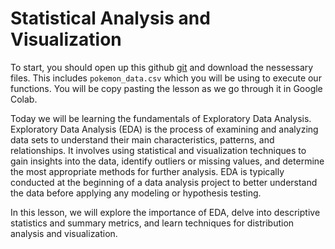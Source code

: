 # Statistical Analysis and Visualization

To start, you should open up  this github [git](https://github.com/projectinnovatenewark/csx/tree/main/Submodules/DataScience/Lesson-2) and download the nessessary files. This includes `pokemon_data.csv` which you will be using to execute our functions. You will be copy pasting the lesson as we go through it in Google Colab.

Today we will be learning the fundamentals of Exploratory Data Analysis. Exploratory Data Analysis (EDA) is the process of examining and analyzing data sets to understand their main characteristics, patterns, and relationships. It involves using statistical and visualization techniques to gain insights into the data, identify outliers or missing values, and determine the most appropriate methods for further analysis. EDA is typically conducted at the beginning of a data analysis project to better understand the data before applying any modeling or hypothesis testing.

In this lesson, we will explore the importance of EDA, delve into descriptive statistics and summary metrics, and learn techniques for distribution analysis and visualization.